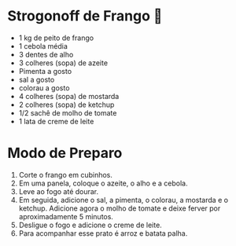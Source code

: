 # Strogonoff de Frango :chicken:

- 1 kg de peito de frango
- 1 cebola média
- 3 dentes de alho
- 3 colheres (sopa) de azeite
- Pimenta a gosto
- sal a gosto
- colorau a gosto
- 4 colheres (sopa) de mostarda
- 2 colheres (sopa) de ketchup
- 1/2 sachê de molho de tomate
- 1 lata de creme de leite



# Modo de Preparo

1. Corte o frango em cubinhos.
2. Em uma panela, coloque o azeite, o alho e a cebola.
3. Leve ao fogo até dourar.
4. Em seguida, adicione o sal, a pimenta, o colorau, a mostarda e o ketchup. Adicione agora o molho de tomate e deixe ferver por aproximadamente 5 minutos.
5. Desligue o fogo e adicione o creme de leite.
6. Para acompanhar esse prato é arroz e batata palha.
